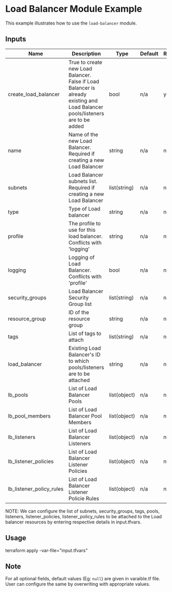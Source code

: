 # Load Balancer Module Example

This example illustrates how to use the `load-balancer` module.

<!-- BEGINNING OF PRE-COMMIT-TERRAFORM DOCS HOOK -->

## Inputs

| Name                              | Description                                           | Type   | Default | Required |
|-----------------------------------|-------------------------------------------------------|--------|---------|----------|
| create\_load\_balancer | True to create new Load Balancer. False if Load Balancer is already existing and Load Balancer pools/listeners are to be added | bool | n/a | yes |
| name | Name of the new Load Balancer. Required if creating a new Load Balancer | string | n/a | no |
| subnets | Load Balancer subnets list. Required if creating a new Load Balancer | list(string) | n/a | no |
| type | Type of Load balancer | string | n/a | no |
| profile | The profile to use for this load balancer. Conflicts with 'logging' | string | n/a | no |
| logging | Logging of Load Balancer. Conflicts with 'profile' | bool | n/a | no |
| security\_groups | Load Balancer Security Group list | list(string) | n/a | no |
| resource\_group | ID of the resource group | string | n/a | no |
| tags | List of tags to attach  | list(string) | n/a | no |
| load\_balancer | Existing Load Balancer's ID to which pools/listeners are to be attached | string | n/a | no |
| lb\_pools | List of Load Balancer Pools | list(object) | n/a | no |
| lb\_pool\_members | List of Load Balancer Pool Members | list(object) | n/a | no |
| lb\_listeners | List of Load Balancer Listeners | list(object) | n/a | no |
| lb\_listener\_policies | List of Load Balancer Listener Policies | list(object) | n/a | no |
| lb\_listener\_policy\_rules | List of Load Balancer Listener Policie Rules | list(object) | n/a | no |

<!-- END OF PRE-COMMIT-TERRAFORM DOCS HOOK -->

NOTE: We can configure the list of subnets, security_groups, tags, pools, listeners, listener_policies, listener_policy_rules to be attached to the Load balancer resources by entering respective details in input.tfvars.

## Usage

terraform apply -var-file="input.tfvars"

## Note

For all optional fields, default values (Eg: `null`) are given in varaible.tf file. User can configure the same by overwriting with appropriate values.